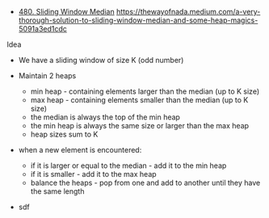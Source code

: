 - [480. Sliding Window Median](https://leetcode.com/problems/sliding-window-median/)
https://thewayofnada.medium.com/a-very-thorough-solution-to-sliding-window-median-and-some-heap-magics-5091a3ed1cdc


Idea
- We have a sliding window of size K (odd number)
- Maintain 2 heaps
  - min heap - containing elements larger than the median (up to K size)
  - max heap - containing elements smaller than the median (up to K size)
  - the median is always the top of the min heap
  - the min heap is always the same size or larger than the max heap
  - heap sizes sum to K
- when a new element is encountered:
  - if it is larger or equal to the median - add it to the min heap
  - if it is smaller - add it to the max heap
  - balance the heaps - pop from one and add to another until they have the same length

- sdf
